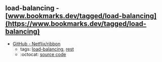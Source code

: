 load-balancing - [www.bookmarks.dev/tagged/load-balancing](https://www.bookmarks.dev/tagged/load-balancing)
---
* [GitHub - Netflix/ribbon](https://github.com/Netflix/ribbon)
    * tags: [load-balancing](../tagged/load-balancing.md), [rest](../tagged/rest.md)
    * :octocat: [source code](https://github.com/Netflix/ribbon)
